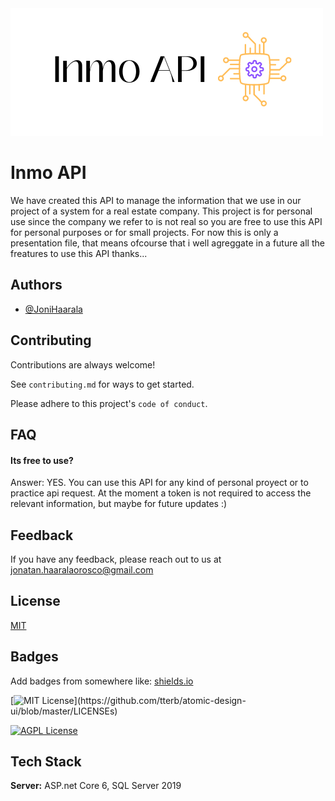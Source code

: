 <img src="Inmo API.png" alt="logo"/>

# Inmo  API

We have created this API to manage the information that we use in our project of a system for a real estate company. This project is for personal use since the company we refer to is not real so you are free to use this API for personal purposes or for small projects.
For now this is only a presentation file, that means ofcourse that i well agreggate in a future all the freatures to use this API thanks...


## Authors

- [@JoniHaarala](https://github.com/JoniHaarala)


## Contributing

Contributions are always welcome!

See `contributing.md` for ways to get started.

Please adhere to this project's `code of conduct`.


## FAQ

#### Its free to use?

Answer: YES. You can use this API for any kind of personal proyect or to practice api request. At the moment a token is not required to access the relevant information, but maybe for future updates :) 




## Feedback

If you have any feedback, please reach out to us at jonatan.haaralaorosco@gmail.com


## License

[MIT](https://choosealicense.com/licenses/mit/)


## Badges

Add badges from somewhere like: [shields.io](https://shields.io/)

[![MIT License](https://img.shields.io/apm/l/atomic-design-ui.svg?)](https://github.com/tterb/atomic-design-ui/blob/master/LICENSEs)

[![AGPL License](https://img.shields.io/badge/license-AGPL-blue.svg)](http://www.gnu.org/licenses/agpl-3.0)


## Tech Stack

**Server:** ASP.net Core 6, SQL Server 2019
